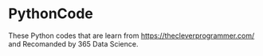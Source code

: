 # PythonCode
These Python codes that are learn from https://thecleverprogrammer.com/ and Recomanded by 365 Data Science.
